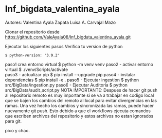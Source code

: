 # Inf_bigdata_valentina_ayala

Autores:
Valentina Ayala Zapata Luisa A. Carvajal Mazo

Clonar el repositorio desde https://github.com/ValeAyala08/Inf_bigdata_valentina_ayala.git

Ejecutar los siguientes pasos
Verifica tu version de python

    $ python-version: '3.9.2'
paso1 crea entorno virtual
    $ python -m venv venv
paso2 - activar entorno virtual
    $ ./venv/Scripts/activate   
paso3 - actualizar pip
    $ pip install --upgrade pip
paso4 - instalar dependencias
    $ pip install -e .
paso5 - Ejecutar ingestion
    $ python src/BigData/ingestion.py 
paso6 - Ejecutar Auditoria
    $ python src/BigData/audit_script.py
NOTA IMPORTANTE:
Despues de hacer git push al repositorio remoto es muy importante si se va a trabajar en codigo local que se bajen los cambios del remoto al local para evitar divergencias en las ramas. Una vez hecho los cambios y sincronizada las ramas, puede hacer nuevamente git push. Esto debido a que el workflows ejecuta comandos que escriben archivos del repositorio y estos archivos no estan ignorados para git.

pico y chao.